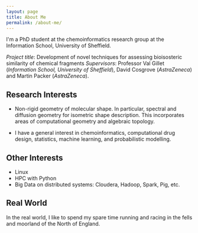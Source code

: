 ```yaml
---
layout: page
title: About Me
permalink: /about-me/
---
```


I'm a PhD student at the chemoinformatics research group at the Information School, University of Sheffield.

*Project title*: Development of novel techniques for assessing bioisosteric similarity of chemical fragments
*Supervisors*: Professor Val Gillet (_Information School, University of Sheffield_), David Cosgrove (_AstraZeneca_) and Martin Packer (_AstraZeneca_).

## Research Interests
- Non-rigid geometry of molecular shape. In particular, spectral and diffusion geometry for isometric shape description. This incorporates areas of computational geometry and algebraic topology.

- I have a general interest in chemoinformatics, computational drug design, statistics, machine learning, and probabilistic modelling.

## Other Interests
- Linux
- HPC with Python
- Big Data on distributed systems: Cloudera, Hadoop, Spark, Pig, etc.

## Real World
In the real world, I like to spend my spare time running and racing in the fells and moorland of the North of England.
